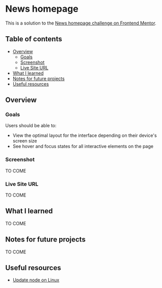 # News homepage

This is a solution to the [News homepage challenge on Frontend Mentor](https://www.frontendmentor.io/challenges/news-homepage-H6SWTa1MFl).

## Table of contents

- [Overview](#overview)
  - [Goals](#goals)
  - [Screenshot](#screenshot)
  - [Live Site URL](#live-site-url)
- [What I learned](#what-i-learned)
- [Notes for future projects](#notes)
- [Useful resources](#useful-resources)

## Overview

### Goals

Users should be able to:

- View the optimal layout for the interface depending on their device's screen size
- See hover and focus states for all interactive elements on the page

### Screenshot

TO COME

### Live Site URL

TO COME

## What I learned

TO COME

## Notes for future projects

TO COME

## Useful resources

- [Update node on Linux](https://stackoverflow.com/questions/34810526/how-to-properly-upgrade-node-using-nvm)
